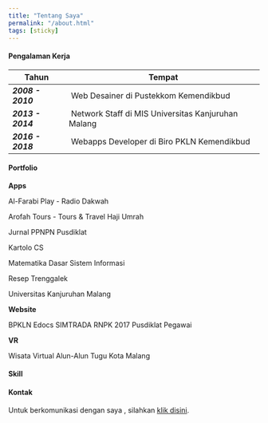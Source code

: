 ```yaml
---
title: "Tentang Saya"
permalink: "/about.html"
tags: [sticky]
---
```


#### Pengalaman Kerja


| Tahun |  Tempat |
| --- | --- |
| ***2008 - 2010*** |  Web Desainer di Pustekkom Kemendikbud |
| ***2013 - 2014*** |  Network Staff di MIS Universitas Kanjuruhan Malang |
| ***2016 - 2018*** |  Webapps Developer di Biro PKLN Kemendikbud |



#### Portfolio

**Apps**

Al-Farabi Play - Radio Dakwah 

Arofah Tours - Tours & Travel Haji Umrah

Jurnal PPNPN Pusdiklat

Kartolo CS 

Matematika Dasar Sistem Informasi

Resep Trenggalek

Universitas Kanjuruhan Malang


**Website**

BPKLN Edocs 
SIMTRADA
RNPK 2017
Pusdiklat Pegawai

**VR**

Wisata Virtual Alun-Alun Tugu Kota Malang


#### Skill



#### Kontak

Untuk berkomunikasi dengan saya , silahkan [klik disini]({{site.baseurl}}/contact.html).
